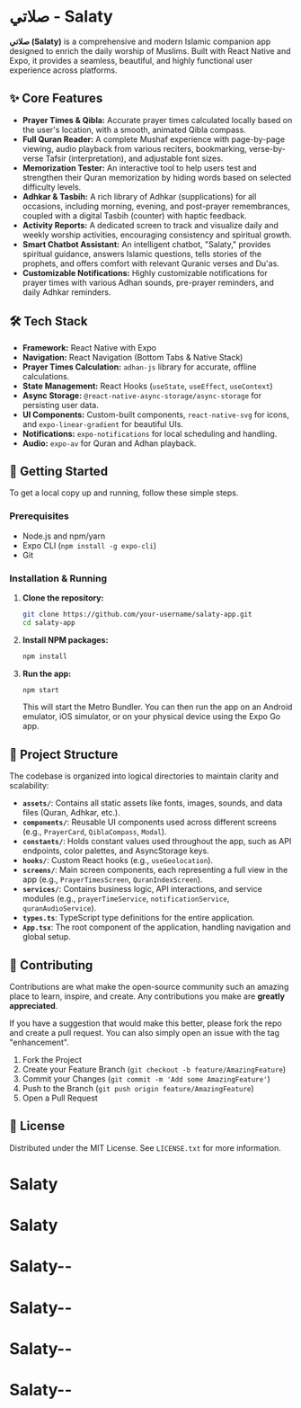 # صلاتي - Salaty

**صلاتي (Salaty)** is a comprehensive and modern Islamic companion app designed to enrich the daily worship of Muslims. Built with React Native and Expo, it provides a seamless, beautiful, and highly functional user experience across platforms.

## ✨ Core Features

-   **Prayer Times & Qibla:** Accurate prayer times calculated locally based on the user's location, with a smooth, animated Qibla compass.
-   **Full Quran Reader:** A complete Mushaf experience with page-by-page viewing, audio playback from various reciters, bookmarking, verse-by-verse Tafsir (interpretation), and adjustable font sizes.
-   **Memorization Tester:** An interactive tool to help users test and strengthen their Quran memorization by hiding words based on selected difficulty levels.
-   **Adhkar & Tasbih:** A rich library of Adhkar (supplications) for all occasions, including morning, evening, and post-prayer remembrances, coupled with a digital Tasbih (counter) with haptic feedback.
-   **Activity Reports:** A dedicated screen to track and visualize daily and weekly worship activities, encouraging consistency and spiritual growth.
-   **Smart Chatbot Assistant:** An intelligent chatbot, "Salaty," provides spiritual guidance, answers Islamic questions, tells stories of the prophets, and offers comfort with relevant Quranic verses and Du'as.
-   **Customizable Notifications:** Highly customizable notifications for prayer times with various Adhan sounds, pre-prayer reminders, and daily Adhkar reminders.

## 🛠 Tech Stack

-   **Framework:** React Native with Expo
-   **Navigation:** React Navigation (Bottom Tabs & Native Stack)
-   **Prayer Times Calculation:** `adhan-js` library for accurate, offline calculations.
-   **State Management:** React Hooks (`useState`, `useEffect`, `useContext`)
-   **Async Storage:** `@react-native-async-storage/async-storage` for persisting user data.
-   **UI Components:** Custom-built components, `react-native-svg` for icons, and `expo-linear-gradient` for beautiful UIs.
-   **Notifications:** `expo-notifications` for local scheduling and handling.
-   **Audio:** `expo-av` for Quran and Adhan playback.

## 🚀 Getting Started

To get a local copy up and running, follow these simple steps.

### Prerequisites

-   Node.js and npm/yarn
-   Expo CLI (`npm install -g expo-cli`)
-   Git

### Installation & Running

1.  **Clone the repository:**
    ```sh
    git clone https://github.com/your-username/salaty-app.git
    cd salaty-app
    ```
2.  **Install NPM packages:**
    ```sh
    npm install
    ```
3.  **Run the app:**
    ```sh
    npm start
    ```
    This will start the Metro Bundler. You can then run the app on an Android emulator, iOS simulator, or on your physical device using the Expo Go app.

## 📁 Project Structure

The codebase is organized into logical directories to maintain clarity and scalability:

-   **`assets/`**: Contains all static assets like fonts, images, sounds, and data files (Quran, Adhkar, etc.).
-   **`components/`**: Reusable UI components used across different screens (e.g., `PrayerCard`, `QiblaCompass`, `Modal`).
-   **`constants/`**: Holds constant values used throughout the app, such as API endpoints, color palettes, and AsyncStorage keys.
-   **`hooks/`**: Custom React hooks (e.g., `useGeolocation`).
-   **`screens/`**: Main screen components, each representing a full view in the app (e.g., `PrayerTimesScreen`, `QuranIndexScreen`).
-   **`services/`**: Contains business logic, API interactions, and service modules (e.g., `prayerTimeService`, `notificationService`, `quranAudioService`).
-   **`types.ts`**: TypeScript type definitions for the entire application.
-   **`App.tsx`**: The root component of the application, handling navigation and global setup.

## 🤝 Contributing

Contributions are what make the open-source community such an amazing place to learn, inspire, and create. Any contributions you make are **greatly appreciated**.

If you have a suggestion that would make this better, please fork the repo and create a pull request. You can also simply open an issue with the tag "enhancement".

1.  Fork the Project
2.  Create your Feature Branch (`git checkout -b feature/AmazingFeature`)
3.  Commit your Changes (`git commit -m 'Add some AmazingFeature'`)
4.  Push to the Branch (`git push origin feature/AmazingFeature`)
5.  Open a Pull Request

## 📄 License

Distributed under the MIT License. See `LICENSE.txt` for more information.
# Salaty
# Salaty
# Salaty--
# Salaty--
# Salaty--
# Salaty--
